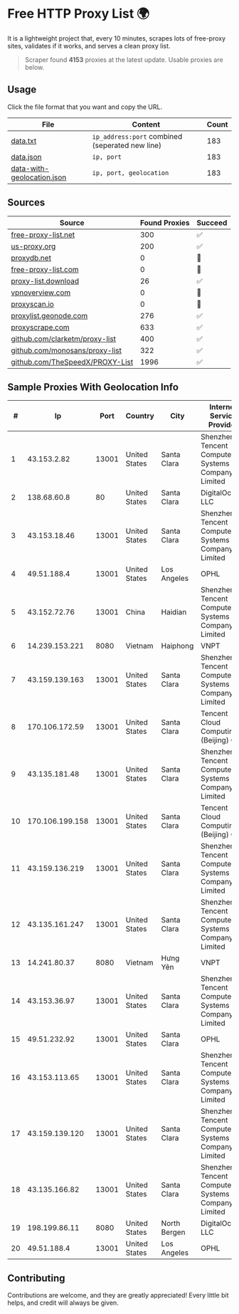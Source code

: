 
# Free HTTP Proxy List 🌍

It is a lightweight project that, every 10 minutes, scrapes lots of free-proxy sites, validates if it works, and serves a clean proxy list.


> Scraper found **4153** proxies at the latest update. Usable proxies are below.

## Usage

Click the file format that you want and copy the URL.


|File|Content|Count|
|----|-------|-----|
|[data.txt](https://raw.githubusercontent.com/themiralay/Proxy-List-World/master/data.txt)|`ip_address:port` combined (seperated new line)|183|
|[data.json](https://raw.githubusercontent.com/themiralay/Proxy-List-World/master/data.json)|`ip, port`|183|
|[data-with-geolocation.json](https://raw.githubusercontent.com/themiralay/Proxy-List-World/master/data-with-geolocation.json)|`ip, port, geolocation`|183|

## Sources

|Source|Found Proxies|Succeed|
|------|-------------|-------|
|[free-proxy-list.net](https://free-proxy-list.net)|300|✅|
|[us-proxy.org](https://www.us-proxy.org)|200|✅|
|[proxydb.net](http://proxydb.net)|0|🚫|
|[free-proxy-list.com](https://free-proxy-list.com/?page=&port=&type%5B%5D=http&type%5B%5D=https&up_time=0&search=Search)|0|🚫|
|[proxy-list.download](https://www.proxy-list.download/HTTP)|26|✅|
|[vpnoverview.com](https://vpnoverview.com/privacy/anonymous-browsing/free-proxy-servers)|0|🚫|
|[proxyscan.io](https://www.proxyscan.io)|0|🚫|
|[proxylist.geonode.com](https://proxylist.geonode.com/api/proxy-list?limit=300&page=1&sort_by=lastChecked&sort_type=desc&protocols=http,https)|276|✅|
|[proxyscrape.com](https://api.proxyscrape.com/v2/?request=displayproxies&protocol=http&timeout=10000&country=all&ssl=all&anonymity=all)|633|✅|
|[github.com/clarketm/proxy-list](https://raw.githubusercontent.com/clarketm/proxy-list/master/proxy-list-raw.txt)|400|✅|
|[github.com/monosans/proxy-list](https://raw.githubusercontent.com/monosans/proxy-list/main/proxies/http.txt)|322|✅|
|[github.com/TheSpeedX/PROXY-List](https://raw.githubusercontent.com/TheSpeedX/PROXY-List/master/http.txt)|1996|✅|


## Sample Proxies With Geolocation Info

|#|Ip|Port|Country|City|Internet Service Provider|
|-|--|----|-------|----|-------------------------|
|1|43.153.2.82|13001|United States|Santa Clara|Shenzhen Tencent Computer Systems Company Limited|
|2|138.68.60.8|80|United States|Santa Clara|DigitalOcean, LLC|
|3|43.153.18.46|13001|United States|Santa Clara|Shenzhen Tencent Computer Systems Company Limited|
|4|49.51.188.4|13001|United States|Los Angeles|OPHL|
|5|43.152.72.76|13001|China|Haidian|Shenzhen Tencent Computer Systems Company Limited|
|6|14.239.153.221|8080|Vietnam|Haiphong|VNPT|
|7|43.159.139.163|13001|United States|Santa Clara|Shenzhen Tencent Computer Systems Company Limited|
|8|170.106.172.59|13001|United States|Santa Clara|Tencent Cloud Computing (Beijing) Co|
|9|43.135.181.48|13001|United States|Santa Clara|Shenzhen Tencent Computer Systems Company Limited|
|10|170.106.199.158|13001|United States|Santa Clara|Tencent Cloud Computing (Beijing) Co|
|11|43.159.136.219|13001|United States|Santa Clara|Shenzhen Tencent Computer Systems Company Limited|
|12|43.135.161.247|13001|United States|Santa Clara|Shenzhen Tencent Computer Systems Company Limited|
|13|14.241.80.37|8080|Vietnam|Hưng Yên|VNPT|
|14|43.153.36.97|13001|United States|Santa Clara|Shenzhen Tencent Computer Systems Company Limited|
|15|49.51.232.92|13001|United States|Santa Clara|OPHL|
|16|43.153.113.65|13001|United States|Santa Clara|Shenzhen Tencent Computer Systems Company Limited|
|17|43.159.139.120|13001|United States|Santa Clara|Shenzhen Tencent Computer Systems Company Limited|
|18|43.135.166.82|13001|United States|Santa Clara|Shenzhen Tencent Computer Systems Company Limited|
|19|198.199.86.11|8080|United States|North Bergen|DigitalOcean, LLC|
|20|49.51.188.4|13001|United States|Los Angeles|OPHL|



## Contributing

Contributions are welcome, and they are greatly appreciated! Every
little bit helps, and credit will always be given.

